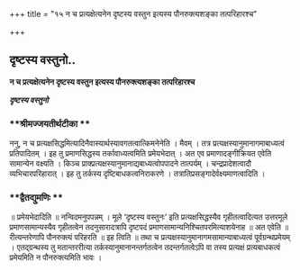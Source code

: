 +++
title = "१५ न च प्रत्यक्षेत्यनेन दृष्टस्य वस्तुन इत्यस्य पौनरुक्त्यशङ्का तत्परिहारश्च"

+++


## दृष्टस्य वस्तुनो..

**न च प्रत्यक्षेत्यनेन दृष्टस्य वस्तुन इत्यस्य पौनरुक्त्यशङ्का तत्परिहारश्च**

***दृष्टस्य वस्तुनो***

### **श्रीमज्जयतीर्थटीका **

ननु, न च प्रत्यक्षसिद्धमित्यादिनैवास्यार्थस्यावगतत्वात्किमनेनेति । मैवम् । तत्र प्रत्यक्षस्यानुमानागमाबाध्यत्वं प्रतिपादितम् । इह तु प्रमाणसिद्धस्य तर्कावाध्यत्वमिति प्रमेयभेदात् । अत एव प्रमाणादङ्गीक्रियत एवेति सामान्येन वक्ष्यति । किञ्च प्राक्प्रत्यक्षस्यानुमानाद्यबाध्यत्वोपपादने तात्पर्यम् । चन्द्रप्रादेशत्वादौ व्यभिचारपरिहारात् । इह तु तर्कस्य दृष्टिबाधकत्वनिराकरणे । तत्रातिप्रसङ्गादेर्वक्ष्यमाणत्वादिति ।

### **द्वैतद्युमणिः **

॥ प्रमेयभेदादिति ॥ नन्विदमनुपपन्नम् । मूले ‘दृष्टस्य वस्तुनः’ इति प्रत्यक्षसिद्धस्यैव गृहीतत्वादित्यत उत्तरमूले प्रमाणसामान्यस्यैव गृहीतत्वेन तदनुसारादत्रापि दृष्टपदं प्रमाणसामान्यनिश्चितपरमित्याशयेनाह ॥ अत एवेति ॥ रीत्यन्तरेणापि पौनरुक्त्यं परिहरति ॥ इह त्विति ॥ तथा च प्रत्यक्षस्यानुमानागमसामान्याबाध्यत्वं पूर्वग्रन्थप्रमेयम् । एतद्ग्रन्थस्य तु मतान्तररीत्या तर्कस्यानुमानानन्तर्गतत्वेन तदन्तर्गतत्वेऽपि वा तस्य प्रत्यक्षं प्रत्यबाधकत्वं प्रमेयमिति न पौनरुक्त्यमिति भावः ।

